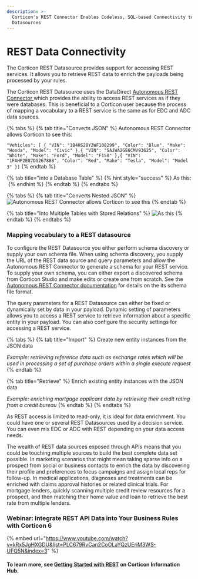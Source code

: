 ```yaml
---
description: >-
  Corticon's REST Connector Enables Codeless, SQL-based Connectivity to REST
  Datasources
---
```


# REST Data Connectivity

The Corticon REST Datasource provides support for accessing REST services. It allows you to retrieve REST data to enrich the payloads being processed by your rules.

The Corticon REST Datasource uses the DataDirect [Autonomous REST Connector ](https://www.progress.com/connectors/autonomous-rest-connector)which provides the ability to access REST services as if they were databases. This is beneficial to a Corticon user because the process of mapping a vocabulary to a REST service is the same as for EDC and ADC data sources.

{% tabs %}
{% tab title="Converts JSON" %}
Autonomous REST Connector allows Corticon to see this:

`"Vehicles": [ { "VIN": "1B4HS28Y2WF108299", "Color": "Blue", "Make": "Honda", "Model": "Civic" },{ "VIN": "SAJWA2GE6CMV93625", "Color": "White", "Make": "Ford", "Model": "F150" },{ "VIN": "1FAHP2E87DG267888", "Color": "Red", "Make": "Tesla", "Model": "Model 3" }]`
{% endtab %}

{% tab title="into a Database Table" %}
{% hint style="success" %}
As this:  <img src="../../../.gitbook/assets/image (64).png" alt="" data-size="original">&#x20;
{% endhint %}
{% endtab %}
{% endtabs %}

{% tabs %}
{% tab title="Converts Nested JSON" %}
![Autonomous REST Connector allows Corticon to see this](<../../../.gitbook/assets/image (1).png>)
{% endtab %}

{% tab title="Into Multiple Tables with Stored Relations" %}
![As this](<../../../.gitbook/assets/image (7).png>)
{% endtab %}
{% endtabs %}

### Mapping vocabulary to a REST datasource

To configure the REST Datasource you either perform schema discovery or supply your own schema file. When using schema discovery, you supply the URL of the REST data source and query parameters and allow the Autonomous REST Connector to generate a schema for your REST service. To supply your own schema, you can either export a discovered schema from Corticon Studio and make edits or create one from scratch. See the[ Autonomous REST Connector documentation](https://docs.progress.com/bundle/corticon-data-integration/page/Overview-of-the-Autonomous-REST-Connector.html) for details on the its schema file format.

The query parameters for a REST Datasource can either be fixed or dynamically set by data in your payload. Dynamic setting of parameters allows you to access a REST service to retrieve information about a specific entity in your payload. You can also configure the security settings for accessing a REST service.

{% tabs %}
{% tab title="Import" %}
Create new entity instances from the JSON data&#x20;

_Example: retrieving reference data such as exchange rates which will be used in processing a set of purchase orders within a single execute request_
{% endtab %}

{% tab title="Retrieve" %}
Enrich existing entity instances with the JSON data&#x20;

_Example: enriching mortgage applicant data by retrieving their credit rating from a credit bureau_
{% endtab %}
{% endtabs %}

As REST access is limited to read-only, it is ideal for data enrichment. You could have one or several REST Datasources used by a decision service. You can even mix EDC or ADC with REST depending on your data access needs.

The wealth of REST data sources exposed through APIs means that you could be touching multiple sources to build the best complete data set possible. In marketing scenarios that might mean taking sparse info on a prospect from social or business contacts to enrich the data by discovering their profile and preferences to focus campaigns and assign local reps for follow-up. In medical applications, diagnoses and treatments can be enriched with claims approval histories or related clinical trials. For mortgage lenders, quickly scanning multiple credit review resources for a prospect, and then matching their home value and loan to retrieve the best rate from multiple lenders.

### Webinar: Integrate REST API Data into Your Business Rules with Corticon 6

{% embed url="https://www.youtube.com/watch?v=kRx5JgHXGDU&list=PLC679RvCan2CoOLaYQzUEriM3WS-UFQ5N&index=3" %}



#### To learn more, see [Getting Started with REST](https://docs.progress.com/bundle/corticon-data-integration/page/Getting-Started-with-REST.html) on Corticon Information Hub.
